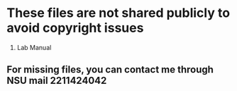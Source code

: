# These files are not shared publicly to avoid copyright issues

01. Lab Manual

## For missing files, you can contact me through NSU mail 2211424042
